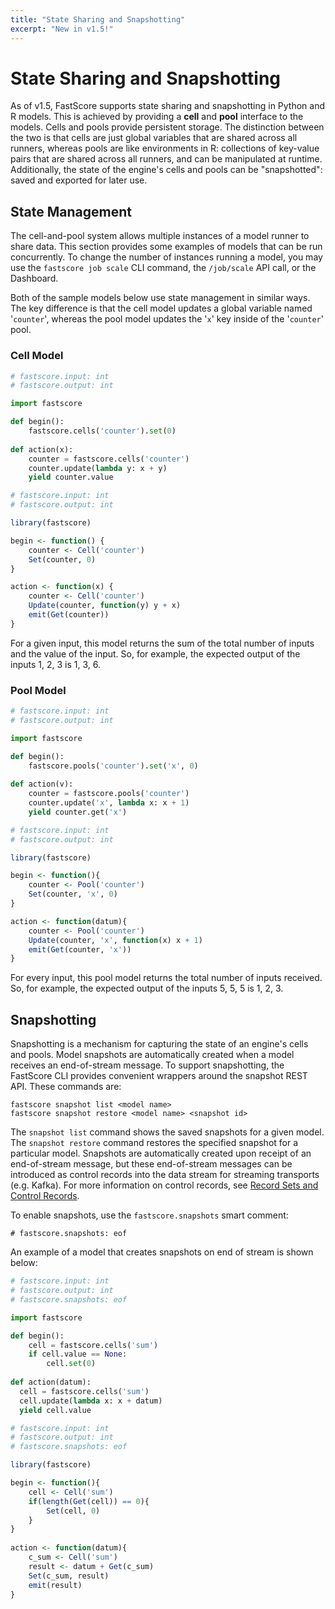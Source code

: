 ```yaml
---
title: "State Sharing and Snapshotting"
excerpt: "New in v1.5!"
---
```

# State Sharing and Snapshotting

As of v1.5, FastScore supports state sharing and snapshotting in Python and R models. This is achieved by providing a **cell** and **pool** interface to the models. Cells and pools provide persistent storage. The distinction between the two is that cells are just global variables that are shared across all runners, whereas pools are like environments in R: collections of key-value pairs that are shared across all runners, and can be manipulated at runtime. Additionally, the state of the engine's cells and pools can be "snapshotted": saved and exported for later use. 

## State Management

The cell-and-pool system allows multiple instances of a model runner to share data. This section provides some examples of models that can be run concurrently. To change the number of instances running a model, you may use the `fastscore job scale` CLI command, the `/job/scale` API call, or the Dashboard.

Both of the sample models below use state management in similar ways. The key difference is that the cell model updates a global variable named '`counter`', whereas the pool model updates the '`x`' key inside of the '`counter`' pool.

### Cell Model

``` python
# fastscore.input: int
# fastscore.output: int

import fastscore

def begin():
    fastscore.cells('counter').set(0)
    
def action(x):
    counter = fastscore.cells('counter')
    counter.update(lambda y: x + y)
    yield counter.value
```

``` r
# fastscore.input: int
# fastscore.output: int

library(fastscore)

begin <- function() {
    counter <- Cell('counter')
    Set(counter, 0)
}

action <- function(x) {
    counter <- Cell('counter')
    Update(counter, function(y) y + x)
    emit(Get(counter))
}
```

For a given input, this model returns the sum of the total number of inputs and the value of the input. So, for example, the expected output of the inputs 1, 2, 3 is 1, 3, 6. 

### Pool Model
``` python
# fastscore.input: int
# fastscore.output: int

import fastscore

def begin():
    fastscore.pools('counter').set('x', 0)
    
def action(v):
    counter = fastscore.pools('counter')
    counter.update('x', lambda x: x + 1)
    yield counter.get('x')
```

``` r
# fastscore.input: int
# fastscore.output: int

library(fastscore)

begin <- function(){
    counter <- Pool('counter')
    Set(counter, 'x', 0)
}

action <- function(datum){
    counter <- Pool('counter')
    Update(counter, 'x', function(x) x + 1)
    emit(Get(counter, 'x'))
}
```

For every input, this pool model returns the total number of inputs received. So, for example, the expected output of the inputs 5, 5, 5 is 1, 2, 3. 

## Snapshotting

Snapshotting is a mechanism for capturing the state of an engine's cells and pools. Model snapshots are automatically created when a model receives an end-of-stream message. To support snapshotting, the FastScore CLI provides convenient wrappers around the snapshot REST API. These commands are:
```
fastscore snapshot list <model name>
fastscore snapshot restore <model name> <snapshot id>
```

The `snapshot list` command shows the saved snapshots for a given model. The `snapshot restore` command restores the specified snapshot for a particular model. Snapshots are automatically created upon receipt of an end-of-stream message, but these end-of-stream messages can be introduced as control records into the data stream for streaming transports (e.g. Kafka). For more information on control records, see [Record Sets and Control Records](https://modelop.github.io/Product%20Documentation/Record%20Sets%20and%20Control%20Records.html). 

To enable snapshots, use the `fastscore.snapshots` smart comment:
```
# fastscore.snapshots: eof
```

An example of a model that creates snapshots on end of stream is shown below:
``` python
# fastscore.input: int
# fastscore.output: int
# fastscore.snapshots: eof

import fastscore

def begin():
    cell = fastscore.cells('sum')
    if cell.value == None:
        cell.set(0)
        
def action(datum):
  cell = fastscore.cells('sum')
  cell.update(lambda x: x + datum)
  yield cell.value
```

``` r
# fastscore.input: int
# fastscore.output: int
# fastscore.snapshots: eof

library(fastscore)

begin <- function(){
    cell <- Cell('sum')
    if(length(Get(cell)) == 0){
        Set(cell, 0)
    }
}    
    
action <- function(datum){
    c_sum <- Cell('sum')
    result <- datum + Get(c_sum)
    Set(c_sum, result)
    emit(result)
}
```